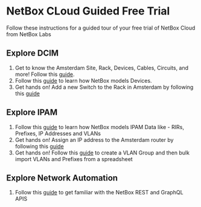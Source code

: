 # NetBox CLoud Guided Free Trial 
Follow these instructions for a guided tour of your free trial of NetBox Cloud from NetBox Labs

## Explore DCIM

1. Get to know the Amsterdam Site, Rack, Devices, Cables, Circuits, and more! Follow this [guide](explore-amsterdam-site.md).
2. Follow this [guide](explore-device-nlams-1-sw-1.md) to learn how NetBox models Devices.
3. Get hands on! Add a new Switch to the Rack in Amsterdam by following this [guide](add-new-device.md)

## Explore IPAM

1. Follow this [guide](explore-ipam-data.md) to learn how NetBox models IPAM Data like - RIRs, Prefixes, IP Addresses and VLANs
2. Get hands on! Assign an IP address to the Amsterdam router by following this [guide](assign-ip-address.md)
3. Get hands on! Follow this [guide](/import-ipam-data.md) to create a VLAN Group and then bulk import VLANs and Prefixes from a spreadsheet 

## Explore Network Automation

1. Follow this [guide](explore-netbox-apis.md) to get familiar with the NetBox REST and GraphQL APIS 